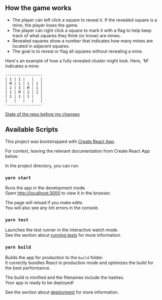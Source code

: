
## How the game works
* The player can left click a square to reveal it. If the revealed square is a
  mine, the player loses the game.
* The player can right click a square to mark it with a flag to help keep track
  of what squares they think (or know) are mines.
* Revealed squares show a number that indicates how many mines are located in
  adjacent squares.
* The goal is to reveal or flag all squares without revealing a mine.


Here's an example of how a fully revealed cluster might look. Here, 'M'
indicates a mine:
 ```
-----------------
| 1 | 1 |   |   |
| M | 1 | 1 | 1 |
| 2 | 3 | M | 1 |
| 1 | M | 2 | 1 |
| 1 | 1 | 1 |   |
|   |   |   |   |
-----------------
```

[State of the repo before my changes](https://github.com/dagadbm/minesweeper-react-challenge/commit/b3368ca9a4a11abfdb84db013187187b3def18d6)

## Available Scripts

This project was bootstrapped with [Create React App](https://github.com/facebook/create-react-app).

For context, leaving the relevant documentation from Create React App below:

In the project directory, you can run:

### `yarn start`

Runs the app in the development mode.\
Open [http://localhost:3000](http://localhost:3000) to view it in the browser.

The page will reload if you make edits.\
You will also see any lint errors in the console.

### `yarn test`

Launches the test runner in the interactive watch mode.\
See the section about [running tests](https://facebook.github.io/create-react-app/docs/running-tests) for more information.

### `yarn build`

Builds the app for production to the `build` folder.\
It correctly bundles React in production mode and optimizes the build for the best performance.

The build is minified and the filenames include the hashes.\
Your app is ready to be deployed!

See the section about [deployment](https://facebook.github.io/create-react-app/docs/deployment) for more information.

